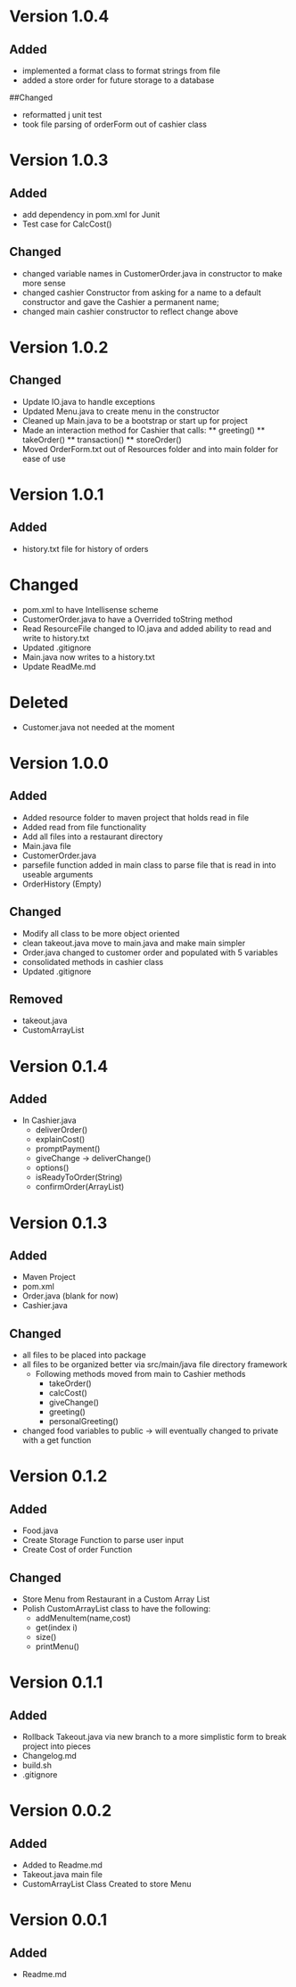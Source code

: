 # Version 1.0.4
## Added
* implemented a format class to format strings from file
* added a store order for future storage to a database

##Changed
* reformatted j unit test
* took file parsing of orderForm out of cashier class

# Version 1.0.3
## Added
* add dependency in pom.xml for Junit 
* Test case for CalcCost()

## Changed
* changed variable names in CustomerOrder.java in constructor to make more sense
* changed cashier Constructor from asking for a name to a default constructor and gave the Cashier a permanent name;
* changed main cashier constructor to reflect change above

# Version 1.0.2
## Changed
* Update IO.java to handle exceptions
* Updated Menu.java to create menu in the constructor
* Cleaned up Main.java to be a bootstrap or start up for project
* Made an interaction method for Cashier that calls:
** greeting()
** takeOrder()
** transaction()
** storeOrder()
* Moved OrderForm.txt out of Resources folder and into main folder for ease of use

# Version 1.0.1
## Added
* history.txt file for history of orders

# Changed
* pom.xml to have Intellisense scheme
* CustomerOrder.java to have a Overrided toString method
* Read ResourceFile changed to IO.java and added ability to read and write to history.txt
* Updated .gitignore
* Main.java now writes to a history.txt
* Update ReadMe.md

# Deleted
* Customer.java not needed at the moment

# Version 1.0.0
## Added
* Added resource folder to maven project that holds read in file
* Added read from file functionality
* Add all files into a restaurant directory
* Main.java file
* CustomerOrder.java
* parsefile function added in main class to parse file that is read in into useable arguments
* OrderHistory (Empty)

## Changed
* Modify all class to be more object oriented
* clean takeout.java move to main.java and make main simpler
* Order.java changed to customer order and populated with 5 variables
* consolidated methods in cashier class
* Updated .gitignore

## Removed
* takeout.java
* CustomArrayList

# Version 0.1.4
## Added
* In Cashier.java
    - deliverOrder()
    - explainCost()
    - promptPayment()
    - giveChange -> deliverChange()
    - options()
    - isReadyToOrder(String)
    - confirmOrder(ArrayList)


# Version 0.1.3
## Added
* Maven Project
* pom.xml
* Order.java (blank for now)
* Cashier.java

## Changed
* all files to be placed into package
* all files to be organized better via src/main/java file directory framework
    * Following methods moved from main to Cashier methods
        - takeOrder()
        - calcCost()
        - giveChange()
        - greeting()
        - personalGreeting()      
* changed food variables to public -> will eventually changed to private with a get function

# Version 0.1.2
## Added
* Food.java
* Create Storage Function to parse user input
* Create Cost of order Function

## Changed

* Store Menu from Restaurant in a Custom Array List
* Polish CustomArrayList class to have the following:
    * addMenuItem(name,cost)
    * get(index i)
    * size()
    * printMenu()

# Version 0.1.1
## Added
* Rollback Takeout.java via new branch to a more simplistic form to break project into pieces
* Changelog.md
* build.sh
* .gitignore

# Version 0.0.2
## Added
* Added to Readme.md
* Takeout.java main file
* CustomArrayList Class Created to store Menu

# Version 0.0.1
## Added
* Readme.md


